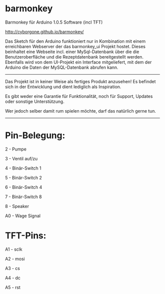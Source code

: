 barmonkey
===========

Barmonkey für Arduino 1.0.5 Software (incl TFT)

http://cyborgone.github.io/barmonkey/


Das Sketch für den Arduino funktioniert nur in Kombination mit einem erreichbaren Webserver der das barmonkey_ui Projekt hostet. 
Dieses beinhaltet eine Webseite incl. einer MySql-Datenbank über die die Benutzeroberfläche und die Rezeptdatenbank bereitgestellt werden.
Ebenfalls wird von dem UI-Projekt ein Interface mitgeliefert, mit dem der Arduino die Daten der MySQL-Datenbank abrufen kann. 

---------------------------------

Das Projekt ist in keiner Weise als fertiges Produkt anzusehen!
Es befindet sich in der Entwicklung und dient lediglich als Inspiration. 

Es gibt weder eine Garantie für Funktionalität, noch für Support, Updates oder sonstige Unterstützung.

Wer jedoch selber damit rum spielen möchte, darf das natürlich gerne tun.

----------------------------------


Pin-Belegung:
===========

2 - Pumpe

3 - Ventil auf/zu

4 - Binär-Switch 1

5 - Binär-Switch 2

6 - Binär-Switch 4

7 - Binär-Switch 8

8 - Speaker

A0 - Wage Signal



TFT-Pins:
===========

A1 - sclk

A2 - mosi

A3 - cs

A4 - dc

A5 - rst
